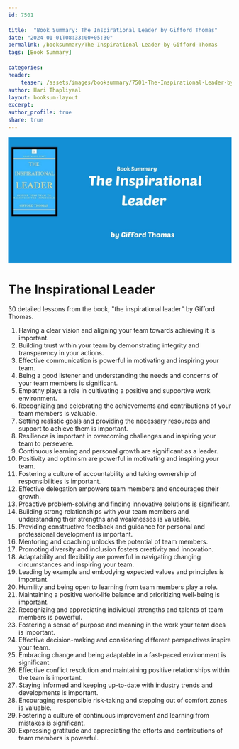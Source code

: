 ```yaml
---                            
id: 7501                            
                          
title:  "Book Summary: The Inspirational Leader by Gifford Thomas"                    
date: "2024-01-01T08:33:00+05:30"                            
permalink: /booksummary/The-Inspirational-Leader-by-Gifford-Thomas                      
tags: [Book Summary]                     
                            
categories:                            
header:                            
    teaser: /assets/images/booksummary/7501-The-Inspirational-Leader-by-Gifford-Thomas.jpg                     
author: Hari Thapliyaal                            
layout: booksum-layout                            
excerpt:                            
author_profile: true                            
share: true                            
---                            
```

                            
![The Inspirational Leader by Gifford Thomas](/assets/images/booksummary/7501-The-Inspirational-Leader-by-Gifford-Thomas.jpg)

# The Inspirational Leader
   
30 detailed lessons from the book, "the inspirational leader" by Gifford Thomas.   
   
1. Having a clear vision and aligning your team towards achieving it is important.
2. Building trust within your team by demonstrating integrity and transparency in your actions.
3. Effective communication is powerful in motivating and inspiring your team.
4. Being a good listener and understanding the needs and concerns of your team members is significant.
5. Empathy plays a role in cultivating a positive and supportive work environment.
6. Recognizing and celebrating the achievements and contributions of your team members is valuable.
7. Setting realistic goals and providing the necessary resources and support to achieve them is important.
8. Resilience is important in overcoming challenges and inspiring your team to persevere.
9. Continuous learning and personal growth are significant as a leader.
10. Positivity and optimism are powerful in motivating and inspiring your team.
11. Fostering a culture of accountability and taking ownership of responsibilities is important.
12. Effective delegation empowers team members and encourages their growth.
13. Proactive problem-solving and finding innovative solutions is significant.
14. Building strong relationships with your team members and understanding their strengths and weaknesses is valuable.
15. Providing constructive feedback and guidance for personal and professional development is important.
16. Mentoring and coaching unlocks the potential of team members.
17. Promoting diversity and inclusion fosters creativity and innovation.
18. Adaptability and flexibility are powerful in navigating changing circumstances and inspiring your team.
19. Leading by example and embodying expected values and principles is important.
20. Humility and being open to learning from team members play a role.
21. Maintaining a positive work-life balance and prioritizing well-being is important.
22. Recognizing and appreciating individual strengths and talents of team members is powerful.
23. Fostering a sense of purpose and meaning in the work your team does is important.
24. Effective decision-making and considering different perspectives inspire your team.
25. Embracing change and being adaptable in a fast-paced environment is significant.
26. Effective conflict resolution and maintaining positive relationships within the team is important.
27. Staying informed and keeping up-to-date with industry trends and developments is important.
28. Encouraging responsible risk-taking and stepping out of comfort zones is valuable.
29. Fostering a culture of continuous improvement and learning from mistakes is significant.
30. Expressing gratitude and appreciating the efforts and contributions of team members is powerful.

   